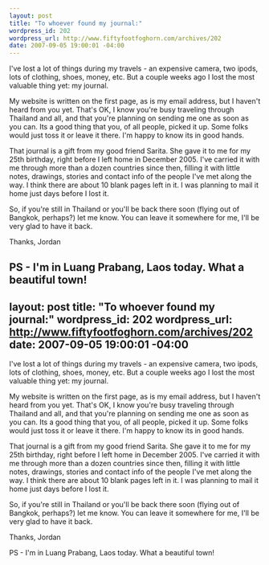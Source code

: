 ```yaml
--- 
layout: post
title: "To whoever found my journal:"
wordpress_id: 202
wordpress_url: http://www.fiftyfootfoghorn.com/archives/202
date: 2007-09-05 19:00:01 -04:00
---
```

I've lost a lot of things during my travels - an expensive camera, two ipods, lots of clothing, shoes, money, etc. But a couple weeks ago I lost the most valuable thing yet: my journal.

My website is written on the first page, as is my email address, but I haven't heard from you yet. That's OK, I know you're busy traveling through Thailand and all, and that you're planning on sending me one as soon as you can. Its a good thing that you, of all people, picked it up. Some folks would just toss it or leave it there. I'm happy to know its in good hands.

That journal is a gift from my good friend Sarita. She gave it to me for my 25th birthday, right before I left home in December 2005. I've carried it with me through more than a dozen countries since then, filling it with little notes, drawings, stories and contact info of the people I've met along the way. I think there are about 10 blank pages left in it. I was planning to mail it home just days before I lost it.

So, if you're still in Thailand or you'll be back there soon (flying out of Bangkok, perhaps?) let me know. You can leave it somewhere for me, I'll be very glad to have it back.

Thanks,
Jordan

PS - I'm in Luang Prabang, Laos today. What a beautiful town!
--- 
layout: post
title: "To whoever found my journal:"
wordpress_id: 202
wordpress_url: http://www.fiftyfootfoghorn.com/archives/202
date: 2007-09-05 19:00:01 -04:00
---
I've lost a lot of things during my travels - an expensive camera, two ipods, lots of clothing, shoes, money, etc. But a couple weeks ago I lost the most valuable thing yet: my journal.

My website is written on the first page, as is my email address, but I haven't heard from you yet. That's OK, I know you're busy traveling through Thailand and all, and that you're planning on sending me one as soon as you can. Its a good thing that you, of all people, picked it up. Some folks would just toss it or leave it there. I'm happy to know its in good hands.

That journal is a gift from my good friend Sarita. She gave it to me for my 25th birthday, right before I left home in December 2005. I've carried it with me through more than a dozen countries since then, filling it with little notes, drawings, stories and contact info of the people I've met along the way. I think there are about 10 blank pages left in it. I was planning to mail it home just days before I lost it.

So, if you're still in Thailand or you'll be back there soon (flying out of Bangkok, perhaps?) let me know. You can leave it somewhere for me, I'll be very glad to have it back.

Thanks,
Jordan

PS - I'm in Luang Prabang, Laos today. What a beautiful town!
